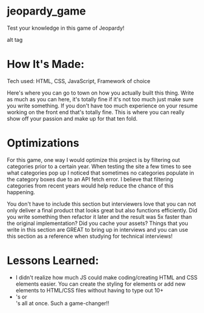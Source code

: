 # jeopardy_game
Test your knowledge in this game of Jeopardy!

alt tag

# How It's Made:
Tech used: HTML, CSS, JavaScript, Framework of choice

Here's where you can go to town on how you actually built this thing. Write as much as you can here, it's totally fine if it's not too much just make sure you write something. If you don't have too much experience on your resume working on the front end that's totally fine. This is where you can really show off your passion and make up for that ten fold.

# Optimizations
For this game, one way I would optimize this project is by filtering out categories prior to a certain year. When testing the site a few times to see what categories pop up I noticed that sometimes no categories populate in the category boxes due to an API fetch error. I believe that filtering categories from recent years would help reduce the chance of this happening.    

You don't have to include this section but interviewers love that you can not only deliver a final product that looks great but also functions efficiently. Did you write something then refactor it later and the result was 5x faster than the original implementation? Did you cache your assets? Things that you write in this section are GREAT to bring up in interviews and you can use this section as a reference when studying for technical interviews!

# Lessons Learned:
- I didn't realize how much JS could make coding/creating HTML and CSS elements easier. You can create the styling for elements or add new elements to HTML/CSS files without having to type out 10+ <li>'s or <div>'s all at once. Such a game-changer!!

